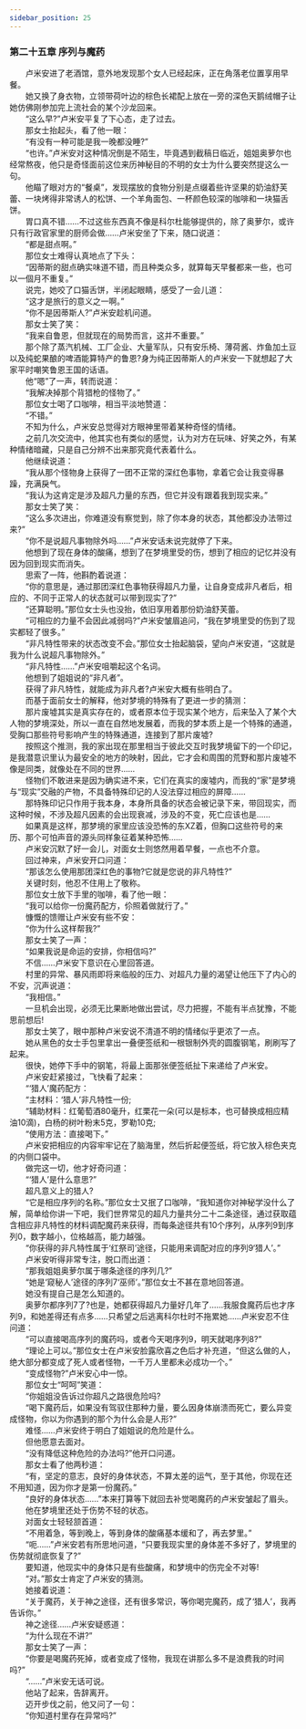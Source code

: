 ```yaml
---
sidebar_position: 25
---
```

### 第二十五章 序列与魔药  


　　卢米安进了老酒馆，意外地发现那个女人已经起床，正在角落老位置享用早餐。  
　　她又换了身衣物，立领带荷叶边的棕色长裙配上放在一旁的深色天鹅绒帽子让她仿佛刚参加完上流社会的某个沙龙回来。  
　　“这么早?”卢米安平复了下心态，走了过去。  
　　那女士抬起头，看了他一眼：  
　　“有没有一种可能是我一晚都没睡?”  
　　“也许。”卢米安对这种情况倒是不陌生，毕竟遇到截稿日临近，姐姐奥萝尔也经常熬夜，他只是奇怪面前这位来历神秘目的不明的女士为什么要突然提这么一句。  
　　他瞄了眼对方的“餐桌”，发现摆放的食物分别是点缀着些许坚果的奶油舒芙蕾、一块烤得非常诱人的松饼、一个羊角面包、一杯颜色较深的咖啡和一块猫舌饼。  
　　胃口真不错……不过这些东西真不像是科尔杜能够提供的，除了奥萝尔，或许只有行政官家里的厨师会做……卢米安坐了下来，随口说道：  
　　“都是甜点啊。”  
　　那位女士难得认真地点了下头：  
　　“因蒂斯的甜点确实味道不错，而且种类众多，就算每天早餐都来一些，也可以一個月不重复。”  
　　说完，她咬了口猫舌饼，半闭起眼睛，感受了一会儿道：  
　　“这才是旅行的意义之一啊。”  
　　“你不是因蒂斯人?”卢米安趁机问道。  
　　那女士笑了笑：  
　　“我来自鲁恩，但就现在的局势而言，这并不重要。”  
　　那个除了蒸汽机械、工厂企业、大量军队，只有安乐椅、薄荷酱、炸鱼加土豆以及纯蛇果酿的啤酒能算特产的鲁恩?身为纯正因蒂斯人的卢米安一下就想起了大家平时嘲笑鲁恩王国的话语。  
　　他“嗯”了一声，转而说道：  
　　“我解决掉那个背猎枪的怪物了。”  
　　那位女士喝了口咖啡，相当平淡地赞道：  
　　“不错。”  
　　不知为什么，卢米安总觉得对方眼神里带着某种奇怪的情绪。  
　　之前几次交流中，他其实也有类似的感觉，认为对方在玩味、好笑之外，有某种情绪暗藏，只是自己分辨不出来那究竟代表着什么。  
　　他继续说道：  
　　“我从那个怪物身上获得了一团不正常的深红色事物，拿着它会让我变得暴躁，充满戾气。  
　　“我认为这肯定是涉及超凡力量的东西，但它并没有跟着我到现实来。”  
　　那女士笑了笑：  
　　“这么多次进出，你难道没有察觉到，除了你本身的状态，其他都没办法带过来?”  
　　“你不是说超凡事物除外吗……”卢米安话未说完就停了下来。  
　　他想到了现在身体的酸痛，想到了在梦境里受的伤，想到了相应的记忆并没有因为回到现实而消失。  
　　思索了一阵，他斟酌着说道：  
　　“你的意思是，通过那团深红色事物获得超凡力量，让自身变成非凡者后，相应的、不同于正常人的状态就可以带到现实了?”  
　　“还算聪明。”那位女士头也没抬，依旧享用着那份奶油舒芙蕾。  
　　“可相应的力量不会因此减弱吗?”卢米安皱眉追问，“我在梦境里受的伤到了现实都轻了很多。”  
　　“非凡特性带来的状态改变不会。”那位女士抬起脑袋，望向卢米安道，“这就是我为什么说超凡事物除外。”  
　　“非凡特性……”卢米安咀嚼起这个名词。  
　　他想到了姐姐说的“非凡者”。  
　　获得了非凡特性，就能成为非凡者?卢米安大概有些明白了。  
　　而基于面前女士的解释，他对梦境的特殊有了更进一步的猜测：  
　　那片废墟其实是真实存在的，或者原本位于现实某个地方，后来坠入了某个大人物的梦境深处，所以一直在自然地发展着，而我的梦本质上是一个特殊的通道，受胸口那些符号影响产生的特殊通道，连接到了那片废墟?  
　　按照这个推测，我的家出现在那里相当于彼此交互时我梦境留下的一个印记，是我潜意识里认为最安全的地方的映射，因此，它才会和周围的荒野和那片废墟不像是同类，就像处在不同的世界……  
　　怪物们不敢进来是因为确实进不来，它们在真实的废墟内，而我的“家”是梦境与“现实”交融的产物，不具备特殊印记的人没法穿过相应的屏障……  
　　那特殊印记只作用于我本身，本身所具备的状态会被记录下来，带回现实，而这种时候，不涉及超凡因素的会出现衰减，涉及的不变，死亡应该也是……  
　　如果真是这样，那梦境的家里应该没恐怖的东XZ着，但胸口这些符号的来历、那个可怕声音的源头同样象征着某种恐怖……  
　　卢米安沉默了好一会儿，对面女士则悠然用着早餐，一点也不介意。  
　　回过神来，卢米安开口问道：  
　　“那该怎么使用那团深红色的事物?它就是您说的非凡特性?”  
　　关键时刻，他忍不住用上了敬称。  
　　那位女士放下手里的咖啡，看了他一眼：  
　　“我可以给你一份魔药配方，伱照着做就行了。”  
　　慷慨的馈赠让卢米安有些不安：  
　　“你为什么这样帮我?”  
　　那女士笑了一声：  
　　“如果我说是命运的安排，你相信吗?”  
　　不信……卢米安下意识在心里回答道。  
　　村里的异常、暴风雨即将来临般的压力、对超凡力量的渴望让他压下了内心的不安，沉声说道：  
　　“我相信。”  
　　一旦机会出现，必须无比果断地做出尝试，尽力把握，不能有半点犹豫，不能思前想后!  
　　那女士笑了，眼中那种卢米安说不清道不明的情绪似乎更浓了一点。  
　　她从黑色的女士手包里拿出一叠便签纸和一根银制外壳的圆腹钢笔，刷刷写了起来。  
　　很快，她停下手中的钢笔，将最上面那张便签纸扯下来递给了卢米安。  
　　卢米安赶紧接过，飞快看了起来：  
　　“‘猎人’魔药配方：  
　　“主材料：‘猎人’非凡特性一份;  
　　“辅助材料：红葡萄酒80毫升，红栗花一朵(可以是标本，也可替换成相应精油10滴)，白杨的树叶粉末5克，罗勒10克;  
　　“使用方法：直接喝下。”  
　　卢米安把相应的内容牢牢记在了脑海里，然后折起便签纸，将它放入棕色夹克的内侧口袋中。  
　　做完这一切，他才好奇问道：  
　　“‘猎人’是什么意思?”  
　　超凡意义上的猎人?  
　　“它是相应序列的名称。”那位女士又抿了口咖啡，“我知道你对神秘学没什么了解，简单给你讲一下吧，我们世界常见的超凡力量共分二十二条途径，通过获取蕴含相应非凡特性的材料调配魔药来获得，而每条途径共有10个序列，从序列9到序列0，数字越小，位格越高，能力越强。  
　　“你获得的非凡特性属于‘红祭司’途径，只能用来调配对应的序列9‘猎人’。”  
　　卢米安听得非常专注，脱口而出道：  
　　“那我姐姐奥萝尔属于哪条途径的序列几?”  
　　“她是‘窥秘人’途径的序列7‘巫师’。”那位女士不甚在意地回答道。  
　　她没有提自己是怎么知道的。  
　　奥萝尔都序列7了?也是，她都获得超凡力量好几年了……我服食魔药后也才序列9，和她差得还有点多……只希望之后逃离科尔杜时不拖累她……卢米安忍不住问道：  
　　“可以直接喝高序列的魔药吗，或者今天喝序列9，明天就喝序列8?”  
　　“理论上可以。”那位女士在卢米安脸露欣喜之色后才补充道，“但这么做的人，绝大部分都变成了死人或者怪物，一千万人里都未必成功一个。”  
　　“变成怪物?”卢米安心中一惊。  
　　那位女士“呵呵”笑道：  
　　“你姐姐没告诉过你超凡之路很危险吗?  
　　“喝下魔药后，如果没有驾驭住那种力量，要么因身体崩溃而死亡，要么异变成怪物，你以为你遇到的那个为什么会是人形?”  
　　难怪……卢米安终于明白了姐姐说的危险是什么。  
　　但他愿意去面对。  
　　“没有降低这种危险的办法吗?”他开口问道。  
　　那女士看了他两秒道：  
　　“有，坚定的意志，良好的身体状态，不算太差的运气，至于其他，你现在还不用知道，因为你才是第一份魔药。”  
　　“良好的身体状态……”本来打算等下就回去补觉喝魔药的卢米安皱起了眉头。  
　　他在梦境里还处于伤势不轻的状态。  
　　对面女士轻轻颔首道：  
　　“不用着急，等到晚上，等到身体的酸痛基本缓和了，再去梦里。”  
　　“呃……”卢米安若有所思地问道，“只要我现实里的身体差不多好了，梦境里的伤势就彻底恢复了?”  
　　要知道，他现实中的身体只是有些酸痛，和梦境中的伤完全不对等!  
　　“对。”那女士肯定了卢米安的猜测。  
　　她接着说道：  
　　“关于魔药，关于神之途径，还有很多常识，等你喝完魔药，成了‘猎人’，我再告诉你。”  
　　神之途径……卢米安疑惑道：  
　　“为什么现在不讲?”  
　　那女士笑了一声：  
　　“你要是喝魔药死掉，或者变成了怪物，我现在讲那么多不是浪费我的时间吗?”  
　　“……”卢米安无话可说。  
　　他站了起来，告辞离开。  
　　迈开步伐之前，他又问了一句：  
　　“你知道村里存在异常吗?”  

